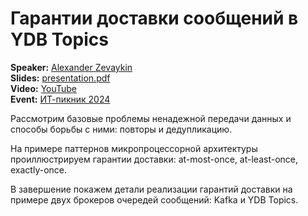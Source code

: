 # Гарантии доставки сообщений в YDB Topics

**Speaker:** [Alexander Zevaykin](https://www.linkedin.com/in/alexander-zevaykin-6bb8162bb)\
**Slides:** [presentation.pdf](presentation.pdf)\
**Video:** [YouTube](https://www.youtube.com/watch?v=bdj_JrRPju0&list=PLLrf_044z4JoGkcJMLFrdA6isWSn8MZEq&index=34)\
**Event:** [ИТ-пикник 2024](https://it-picnic.ru/lectorium)

Рассмотрим базовые проблемы ненадежной передачи данных и способы борьбы с ними: повторы и дедупликацию. 

На примере паттернов микропроцессорной архитектуры проиллюстрируем гарантии доставки: at-most-once, at-least-once, exactly-once. 

В завершение покажем детали реализации гарантий доставки на примере двух брокеров очередей сообщений: Kafka и YDB Topics.

